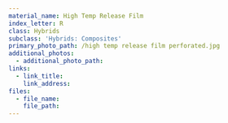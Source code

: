 ```yaml
---
material_name: High Temp Release Film
index_letter: R
class: Hybrids
subclass: 'Hybrids: Composites'
primary_photo_path: /high temp release film perforated.jpg
additional_photos:
  - additional_photo_path:
links:
  - link_title:
    link_address:
files:
  - file_name:
    file_path:
---
```



